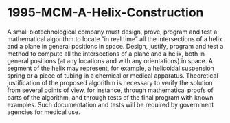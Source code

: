 # 1995-MCM-A-Helix-Construction

A small biotechnological company must design, prove, program and test a mathematical algorithm to locate “in real time” all the intersections of a helix and a plane in general positions in space. Design, justify, program and test a method to compute all the intersections of a plane and a helix, both in general positions (at any locations and with any orientations) in space. A segment of the helix may represent, for example, a helicoidal suspension spring or a piece of tubing in a chemical or medical apparatus. Theoretical justification of the proposed algorithm is necessary to verify the solution from several points of view, for instance, through mathematical proofs of parts of the algorithm, and through tests of the final program with known examples. Such documentation and tests will be required by government agencies for medical use. 

